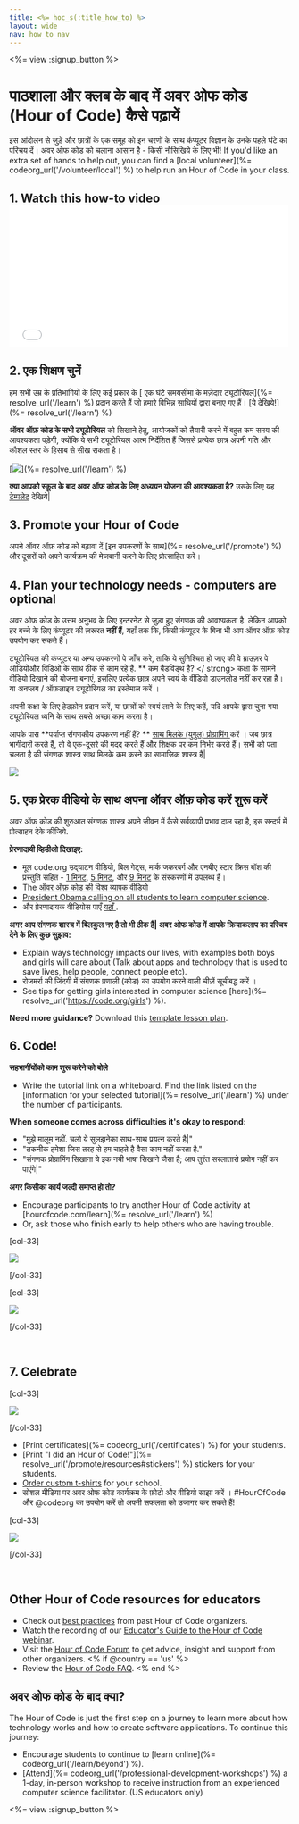 ```yaml
---
title: <%= hoc_s(:title_how_to) %>
layout: wide
nav: how_to_nav
---
```

<%= view :signup_button %>

# पाठशाला और क्लब के बाद में अवर ओफ कोड (Hour of Code) कैसे पढ़ायें

इस आंदोलन से जुड़ें और छात्रों के एक समूह को इन चरणों के साथ कंप्यूटर विज्ञान के उनके पहले घंटे का परिचय दें। अवर ओफ कोड को चलाना आसान है - किसी नौसिखिये के लिए भी! If you'd like an extra set of hands to help out, you can find a [local volunteer](%= codeorg_url('/volunteer/local') %) to help run an Hour of Code in your class.

## 1. Watch this how-to video <iframe width="500" height="255" src="//www.youtube.com/embed/SrnvvWDm73k" frameborder="0" allowfullscreen mark="crwd-mark"></iframe> 

## 2. एक शिक्षण चुनें

हम सभी उम्र के प्रतिभागियों के लिए कई प्रकार के [ एक घंटे समयसीमा के मज़ेदार ट्यूटोरियल](%= resolve_url('/learn') %) प्रदान करते हैं जो हमारे विभिन्न साथियों द्वारा बनाए गए हैं। [ये देखिये!](%= resolve_url('/learn') %)

**ऑवर ऑफ़ कोड के सभी ट्यूटोरियल** को सिखाने हेतु, आयोजकों को तैयारी करने में बहुत कम समय की आवश्यकता पड़ेगी, क्योंकि ये सभी ट्यूटोरियल आत्म निर्देशित हैं जिससे प्रत्येक छात्र अपनी गति और कौशल स्तर के हिसाब से सीख सकता है।

[![](/images/fit-700/tutorials.png)](%= resolve_url('/learn') %)

**क्या आपको स्कूल के बाद अवर ऑफ कोड के लिए अध्ययन योजना की आवश्यकता है?** उसके लिए यह [टेम्पलेट](/files/AfterschoolEducatorLessonPlanOutline.docx) देखिये|

## 3. Promote your Hour of Code

अपने ऑवर ऑफ़ कोड को बढ़ावा दें [इन उपकरणों के साथ](%= resolve_url('/promote') %) और दूसरों को अपने कार्यक्रम की मेजबानी करने के लिए प्रोत्साहित करें।

## 4. Plan your technology needs - computers are optional

अवर ओफ कोड के उत्तम अनुभव के लिए इन्टरनेट से जुड़ा हुए संगणक की आवश्यकता है. लेकिन आपको हर बच्चे के लिए कंप्यूटर की ज़रूरत **नहीं हैं**, यहाँ तक कि, किसी कंप्यूटर के बिना भी आप ऑवर ऑफ़ कोड उपयोग कर सकते हैं।

ट्यूटोरियल की कंप्यूटर या अन्य उपकरणों पे जाँच करे, ताकि ये सुनिश्चित हो जाए की वे ब्राउज़र पे ऑडियोऔर विडिओ के साथ ठीक से काम रहे हैं. ** कम बैंडविड्थ है? </ strong> कक्षा के सामने वीडियो दिखाने की योजना बनाएं, इसलिए प्रत्येक छात्र अपने स्वयं के वीडियो डाउनलोड नहीं कर रहा है। या अनप्लग / ऑफ़लाइन ट्यूटोरियल का इस्तेमाल करें ।</p> 

अपनी कक्षा के लिए हेडफ़ोन प्रदान करें, या छात्रों को स्वयं लाने के लिए कहें, यदि आपके द्वारा चुना गया ट्यूटोरियल ध्वनि के साथ सबसे अच्छा काम करता है।

आपके पास **पर्याप्त संगणकीय उपकरण नहीं हैं? ** [ साथ मिलके (युगुल) प्रोग्रामिंग ](https://www.youtube.com/watch?v=vgkahOzFH2Q) करें । जब छात्र भागीदारी करते हैं, तो वे एक-दूसरे की मदद करते हैं और शिक्षक पर कम निर्भर करते हैं। सभी को पता चलता है की संगणक शास्त्र साथ मिलके कम करने का सामाजिक शास्त्र है|

<img src="/images/fit-350/group_ipad.jpg" />

## 5. एक प्रेरक वीडियो के साथ अपना ऑवर ऑफ़ कोड करें शुरू करें

अवर ऑफ कोड की शुरुआत संगणक शास्त्र अपने जीवन में कैसे सर्वव्यापी प्रभाव दाल रहा है, इस सन्दर्भ में प्रोत्साहन देके कीजिये.

**प्रेरणादायी व्हिडीओ दिखाइए:**

- मूल code.org उद्घाटन वीडियो, बिल गेट्स, मार्क जकरबर्ग और एनबीए स्टार क्रिस बॉश की प्रस्तुति सहित - [1 मिनट](https://www.youtube.com/watch?v=qYZF6oIZtfc), [5 मिनट](https://www.youtube.com/watch?v=nKIu9yen5nc), और <a href = "https://www.youtube.com/watch?v = dU1xS07N-FA ">9 मिनट</a> के संस्करणों में उपलब्ध हैं।
- The [ऑवर ऑफ़ कोड की विश्व व्यापक वीडियो](https://www.youtube.com/watch?v=KsOIlDT145A)
- [President Obama calling on all students to learn computer science](https://www.youtube.com/watch?v=6XvmhE1J9PY).
- और प्रेरणादायक वीडियोस पाएँ [यहाँ ](https://www.youtube.com/playlist?list=PLzdnOPI1iJNfpD8i4Sx7U0y2MccnrNZuP).

**अगर आप संगणक शास्त्र में बिलकुल नए है तो भी ठीक है| अवर ओफ कोड में आपके क्रियाकलाप का परिचय देने के लिए कुछ सुझाव:**

- Explain ways technology impacts our lives, with examples both boys and girls will care about (Talk about apps and technology that is used to save lives, help people, connect people etc).
- रोजमर्रा की जिंदगी में संगणक प्रणाली (कोड) का उपयोग करने वाली चीज़ें सूचीबद्ध करें ।
- See tips for getting girls interested in computer science [here](%= resolve_url('https://code.org/girls') %).

**Need more guidance?** Download this [template lesson plan](/files/AfterschoolEducatorLessonPlanOutline.docx).

## 6. Code!

**सहभागींयोंको काम शुरू करेने को बोले**

- Write the tutorial link on a whiteboard. Find the link listed on the [information for your selected tutorial](%= resolve_url('/learn') %) under the number of participants.

**When someone comes across difficulties it's okay to respond:**

- "मुझे मालूम नहीं. चलो ये सुलझनेका साथ-साथ प्रयत्न करते है|"
- "तकनीक हमेशा जिस तरह से हम चाहते है वैसा काम नहीं करता है."
- "संगणक प्रोग्रामिंग सिखाना ये इक नयी भाषा सिखाने जैसा है; आप तुरंत सरलातासे प्रयोग नहीं कर पाएंगे|"

**अगर किसीका कार्य जल्दी समाप्त हो तो?**

- Encourage participants to try another Hour of Code activity at [hourofcode.com/learn](%= resolve_url('/learn') %)
- Or, ask those who finish early to help others who are having trouble.

[col-33]

![](/images/fit-250/highschoolgirls.jpeg)

[/col-33]

[col-33]

![](/images/fit-300/group_ar.jpg)

[/col-33]

<p style="clear:both">&nbsp;</p>

## 7. Celebrate

[col-33]

![](/images/fit-300/boy-certificate.jpg)

[/col-33]

- [Print certificates](%= codeorg_url('/certificates') %) for your students.
- [Print "I did an Hour of Code!"](%= resolve_url('/promote/resources#stickers') %) stickers for your students.
- [Order custom t-shirts](http://blog.code.org/post/132608499493/hour-of-code-shirts-and-more) for your school.
- सोशल मीडिया पर अवर ओफ कोड कार्यक्रम के फ़ोटो और वीडियो साझा करें । #HourOfCode और @codeorg का उपयोग करें तो अपनी सफलता को उजागर कर सकते हैं!

[col-33]

![](/images/fit-260/highlight-certificates.jpg)

[/col-33]

<p style="clear:both">&nbsp;</p>

## Other Hour of Code resources for educators

- Check out [best practices](http://www.slideshare.net/TeachCode/hour-of-code-best-practices-for-successful-educators-51273466) from past Hour of Code organizers.
- Watch the recording of our [Educator's Guide to the Hour of Code webinar](https://youtu.be/EJeMeSW2-Mw).
- Visit the [Hour of Code Forum](http://forum.code.org/c/plc/hour-of-code) to get advice, insight and support from other organizers. <% if @country == 'us' %>
- Review the [Hour of Code FAQ](https://support.code.org/hc/en-us/categories/200147083-Hour-of-Code). <% end %>

## अवर ओफ कोड के बाद क्या?

The Hour of Code is just the first step on a journey to learn more about how technology works and how to create software applications. To continue this journey:

- Encourage students to continue to [learn online](%= codeorg_url('/learn/beyond') %).
- [Attend](%= codeorg_url('/professional-development-workshops') %) a 1-day, in-person workshop to receive instruction from an experienced computer science facilitator. (US educators only)

<%= view :signup_button %>